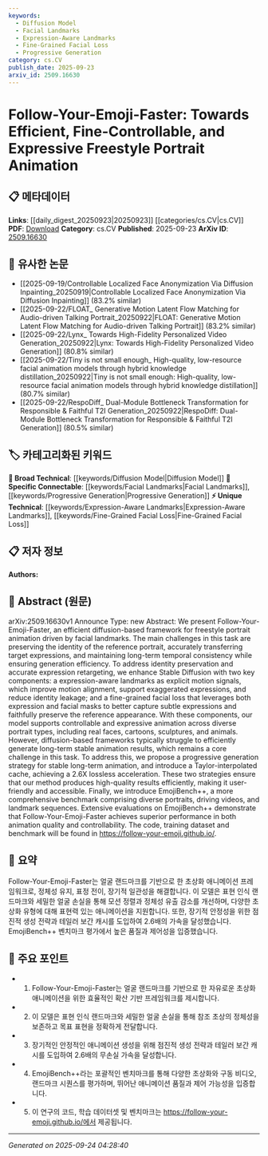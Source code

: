 ```yaml
---
keywords:
  - Diffusion Model
  - Facial Landmarks
  - Expression-Aware Landmarks
  - Fine-Grained Facial Loss
  - Progressive Generation
category: cs.CV
publish_date: 2025-09-23
arxiv_id: 2509.16630
---
```


<!-- KEYWORD_LINKING_METADATA:
{
  "processed_timestamp": "2025-09-24T04:28:40.238319",
  "vocabulary_version": "1.0",
  "selected_keywords": [
    "Diffusion Model",
    "Facial Landmarks",
    "Expression-Aware Landmarks",
    "Fine-Grained Facial Loss",
    "Progressive Generation"
  ],
  "rejected_keywords": [],
  "similarity_scores": {
    "Diffusion Model": 0.78,
    "Facial Landmarks": 0.81,
    "Expression-Aware Landmarks": 0.79,
    "Fine-Grained Facial Loss": 0.77,
    "Progressive Generation": 0.75
  },
  "extraction_method": "AI_prompt_based",
  "budget_applied": true,
  "candidates_json": {
    "candidates": [
      {
        "surface": "diffusion-based framework",
        "canonical": "Diffusion Model",
        "aliases": [
          "diffusion framework",
          "diffusion-based model"
        ],
        "category": "broad_technical",
        "rationale": "Diffusion models are a key component in generative modeling, linking to broader machine learning discussions.",
        "novelty_score": 0.55,
        "connectivity_score": 0.88,
        "specificity_score": 0.65,
        "link_intent_score": 0.78
      },
      {
        "surface": "facial landmarks",
        "canonical": "Facial Landmarks",
        "aliases": [
          "face landmarks",
          "landmark points"
        ],
        "category": "specific_connectable",
        "rationale": "Facial landmarks are essential for animation and recognition tasks, providing a bridge to computer vision topics.",
        "novelty_score": 0.45,
        "connectivity_score": 0.85,
        "specificity_score": 0.72,
        "link_intent_score": 0.81
      },
      {
        "surface": "expression-aware landmarks",
        "canonical": "Expression-Aware Landmarks",
        "aliases": [
          "emotion landmarks",
          "expression landmarks"
        ],
        "category": "unique_technical",
        "rationale": "This concept is unique to the paper, enhancing the understanding of emotion representation in animations.",
        "novelty_score": 0.75,
        "connectivity_score": 0.65,
        "specificity_score": 0.82,
        "link_intent_score": 0.79
      },
      {
        "surface": "fine-grained facial loss",
        "canonical": "Fine-Grained Facial Loss",
        "aliases": [
          "detailed facial loss",
          "facial loss function"
        ],
        "category": "unique_technical",
        "rationale": "Introduces a novel loss function for better expression capture, relevant to deep learning optimization.",
        "novelty_score": 0.68,
        "connectivity_score": 0.72,
        "specificity_score": 0.78,
        "link_intent_score": 0.77
      },
      {
        "surface": "progressive generation strategy",
        "canonical": "Progressive Generation",
        "aliases": [
          "progressive animation",
          "stepwise generation"
        ],
        "category": "specific_connectable",
        "rationale": "This strategy is crucial for achieving stable animations, linking to iterative improvement methods.",
        "novelty_score": 0.58,
        "connectivity_score": 0.79,
        "specificity_score": 0.7,
        "link_intent_score": 0.75
      }
    ],
    "ban_list_suggestions": [
      "method",
      "performance",
      "efficiency"
    ]
  },
  "decisions": [
    {
      "candidate_surface": "diffusion-based framework",
      "resolved_canonical": "Diffusion Model",
      "decision": "linked",
      "scores": {
        "novelty": 0.55,
        "connectivity": 0.88,
        "specificity": 0.65,
        "link_intent": 0.78
      }
    },
    {
      "candidate_surface": "facial landmarks",
      "resolved_canonical": "Facial Landmarks",
      "decision": "linked",
      "scores": {
        "novelty": 0.45,
        "connectivity": 0.85,
        "specificity": 0.72,
        "link_intent": 0.81
      }
    },
    {
      "candidate_surface": "expression-aware landmarks",
      "resolved_canonical": "Expression-Aware Landmarks",
      "decision": "linked",
      "scores": {
        "novelty": 0.75,
        "connectivity": 0.65,
        "specificity": 0.82,
        "link_intent": 0.79
      }
    },
    {
      "candidate_surface": "fine-grained facial loss",
      "resolved_canonical": "Fine-Grained Facial Loss",
      "decision": "linked",
      "scores": {
        "novelty": 0.68,
        "connectivity": 0.72,
        "specificity": 0.78,
        "link_intent": 0.77
      }
    },
    {
      "candidate_surface": "progressive generation strategy",
      "resolved_canonical": "Progressive Generation",
      "decision": "linked",
      "scores": {
        "novelty": 0.58,
        "connectivity": 0.79,
        "specificity": 0.7,
        "link_intent": 0.75
      }
    }
  ]
}
-->

# Follow-Your-Emoji-Faster: Towards Efficient, Fine-Controllable, and Expressive Freestyle Portrait Animation

## 📋 메타데이터

**Links**: [[daily_digest_20250923|20250923]] [[categories/cs.CV|cs.CV]]
**PDF**: [Download](https://arxiv.org/pdf/2509.16630.pdf)
**Category**: cs.CV
**Published**: 2025-09-23
**ArXiv ID**: [2509.16630](https://arxiv.org/abs/2509.16630)

## 🔗 유사한 논문
- [[2025-09-19/Controllable Localized Face Anonymization Via Diffusion Inpainting_20250919|Controllable Localized Face Anonymization Via Diffusion Inpainting]] (83.2% similar)
- [[2025-09-22/FLOAT_ Generative Motion Latent Flow Matching for Audio-driven Talking Portrait_20250922|FLOAT: Generative Motion Latent Flow Matching for Audio-driven Talking Portrait]] (83.2% similar)
- [[2025-09-22/Lynx_ Towards High-Fidelity Personalized Video Generation_20250922|Lynx: Towards High-Fidelity Personalized Video Generation]] (80.8% similar)
- [[2025-09-22/Tiny is not small enough_ High-quality, low-resource facial animation models through hybrid knowledge distillation_20250922|Tiny is not small enough: High-quality, low-resource facial animation models through hybrid knowledge distillation]] (80.7% similar)
- [[2025-09-22/RespoDiff_ Dual-Module Bottleneck Transformation for Responsible & Faithful T2I Generation_20250922|RespoDiff: Dual-Module Bottleneck Transformation for Responsible & Faithful T2I Generation]] (80.5% similar)

## 🏷️ 카테고리화된 키워드
**🧠 Broad Technical**: [[keywords/Diffusion Model|Diffusion Model]]
**🔗 Specific Connectable**: [[keywords/Facial Landmarks|Facial Landmarks]], [[keywords/Progressive Generation|Progressive Generation]]
**⚡ Unique Technical**: [[keywords/Expression-Aware Landmarks|Expression-Aware Landmarks]], [[keywords/Fine-Grained Facial Loss|Fine-Grained Facial Loss]]

## 📋 저자 정보

**Authors:** 

## 📄 Abstract (원문)

arXiv:2509.16630v1 Announce Type: new 
Abstract: We present Follow-Your-Emoji-Faster, an efficient diffusion-based framework for freestyle portrait animation driven by facial landmarks. The main challenges in this task are preserving the identity of the reference portrait, accurately transferring target expressions, and maintaining long-term temporal consistency while ensuring generation efficiency. To address identity preservation and accurate expression retargeting, we enhance Stable Diffusion with two key components: a expression-aware landmarks as explicit motion signals, which improve motion alignment, support exaggerated expressions, and reduce identity leakage; and a fine-grained facial loss that leverages both expression and facial masks to better capture subtle expressions and faithfully preserve the reference appearance. With these components, our model supports controllable and expressive animation across diverse portrait types, including real faces, cartoons, sculptures, and animals. However, diffusion-based frameworks typically struggle to efficiently generate long-term stable animation results, which remains a core challenge in this task. To address this, we propose a progressive generation strategy for stable long-term animation, and introduce a Taylor-interpolated cache, achieving a 2.6X lossless acceleration. These two strategies ensure that our method produces high-quality results efficiently, making it user-friendly and accessible. Finally, we introduce EmojiBench++, a more comprehensive benchmark comprising diverse portraits, driving videos, and landmark sequences. Extensive evaluations on EmojiBench++ demonstrate that Follow-Your-Emoji-Faster achieves superior performance in both animation quality and controllability. The code, training dataset and benchmark will be found in https://follow-your-emoji.github.io/.

## 📝 요약

Follow-Your-Emoji-Faster는 얼굴 랜드마크를 기반으로 한 초상화 애니메이션 프레임워크로, 정체성 유지, 표정 전이, 장기적 일관성을 해결합니다. 이 모델은 표현 인식 랜드마크와 세밀한 얼굴 손실을 통해 모션 정렬과 정체성 유출 감소를 개선하며, 다양한 초상화 유형에 대해 표현력 있는 애니메이션을 지원합니다. 또한, 장기적 안정성을 위한 점진적 생성 전략과 테일러 보간 캐시를 도입하여 2.6배의 가속을 달성했습니다. EmojiBench++ 벤치마크 평가에서 높은 품질과 제어성을 입증했습니다.

## 🎯 주요 포인트

- 1. Follow-Your-Emoji-Faster는 얼굴 랜드마크를 기반으로 한 자유로운 초상화 애니메이션을 위한 효율적인 확산 기반 프레임워크를 제시합니다.
- 2. 이 모델은 표현 인식 랜드마크와 세밀한 얼굴 손실을 통해 참조 초상의 정체성을 보존하고 목표 표현을 정확하게 전달합니다.
- 3. 장기적인 안정적인 애니메이션 생성을 위해 점진적 생성 전략과 테일러 보간 캐시를 도입하여 2.6배의 무손실 가속을 달성합니다.
- 4. EmojiBench++라는 포괄적인 벤치마크를 통해 다양한 초상화와 구동 비디오, 랜드마크 시퀀스를 평가하며, 뛰어난 애니메이션 품질과 제어 가능성을 입증합니다.
- 5. 이 연구의 코드, 학습 데이터셋 및 벤치마크는 https://follow-your-emoji.github.io/에서 제공됩니다.


---

*Generated on 2025-09-24 04:28:40*